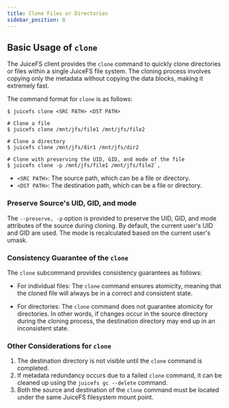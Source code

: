 ```yaml
---
title: Clone Files or Directories
sidebar_position: 8
---
```


## Basic Usage of `clone`

The JuiceFS client provides the `clone` command to quickly clone directories or files within a single JuiceFS file system. The cloning process involves copying only the metadata without copying the data blocks, making it extremely fast.

The command format for `clone` is as follows:

```shell
$ juicefs clone <SRC PATH> <DST PATH>

# Clone a file
$ juicefs clone /mnt/jfs/file1 /mnt/jfs/file2

# Clone a directory
$ juicefs clone /mnt/jfs/dir1 /mnt/jfs/dir2

# Clone with preserving the UID, GID, and mode of the file
$ juicefs clone -p /mnt/jfs/file1 /mnt/jfs/file2`,
```

- `<SRC PATH>`: The source path, which can be a file or directory.
- `<DST PATH>`: The destination path, which can be a file or directory.

### Preserve Source's UID, GID, and mode

The `--preserve, -p` option is provided to preserve the UID, GID, and mode attributes of the source during cloning. By default, the current user's UID and GID are used. The mode is recalculated based on the current user's umask.

### Consistency Guarantee of the `clone`

The `clone` subcommand provides consistency guarantees as follows:

- For individual files: The `clone` command ensures atomicity, meaning that the cloned file will always be in a correct and consistent state.

- For directories: The `clone` command does not guarantee atomicity for directories. In other words, if changes occur in the source directory during the cloning process, the destination directory may end up in an inconsistent state.

### Other Considerations for `clone`

1. The destination directory is not visible until the `clone` command is completed.
2. If metadata redundancy occurs due to a failed `clone` command, it can be cleaned up using the `juicefs gc --delete` command.
3. Both the source and destination of the `clone` command must be located under the same JuiceFS filesystem mount point.
